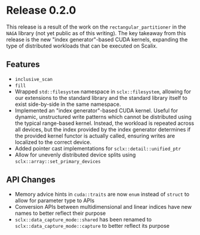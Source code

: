 # Release 0.2.0

This release is a result of the work on the `rectangular_partitioner` in the
`NAGA` library (not yet public as of this writing). The key takeaway from this
release is the new "index generator"-based CUDA kernels, expanding the type of
distributed workloads that can be executed on Scalix.

## Features

- `inclusive_scan`
- `fill`
- Wrapped `std::filesystem` namespace in `sclx::filesystem`, allowing for our
  extensions to the standard library and the standard library itself to exist
  side-by-side in the same namespace.
- Implemented an "index generator"-based CUDA kernel. Useful for dynamic,
  unstructured write patterns which cannot be distributed using the typical
  range-based kernel. Instead, the workload is repeated across all devices, but
  the index provided by the index generator determines if the provided kernel
  functor is actually called, ensuring writes are localized to the correct
  device.
- Added pointer cast implementations for `sclx::detail::unified_ptr`
- Allow for unevenly distributed device splits using
  `sclx::array::set_primary_devices`

## API Changes

- Memory advice hints in `cuda::traits` are now `enum` instead of `struct` to
  allow for parameter type to APIs
- Conversion APIs between multidimensional and linear indices have new names to
  better reflect their purpose
- `sclx::data_capture_mode::shared` has been renamed to
  `sclx::data_capture_mode::capture` to better reflect its purpose
